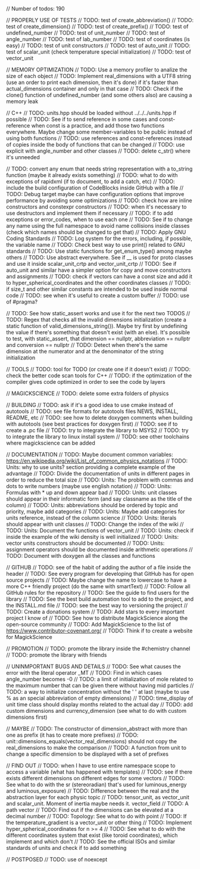 // Number of todos: 190

// PROPERLY USE OF TESTS
// TODO: test of create_abbreviation()
// TODO: test of create_dimension()
// TODO: test of create_prefix()
// TODO: test of undefined_number
// TODO: test of unit_number
// TODO: test of angle_number
// TODO: test of lab_number
// TODO: test of coordinates (is easy)
// TODO: test of unit constructors
// TODO: test of auto_unit
// TODO: test of scalar_unit (check temperature special initialization)
// TODO: test of vector_unit

// MEMORY OPTIMIZATION
// TODO: Use a memory profiler to analize the size of each object
// TODO: Implement real_dimensions with a UTF8 string (use an order to print each dimension, then it's done) if it's faster than actual_dimensions container and only in that case
// TODO: Check if the clone() function of undefined_number (and some others also) are causing a memory leak

// C++
// TODO: units.hpp should be loaded without ../../../units.hpp if possible
// TODO: See if to send reference in some cases and const-reference when const is a practice, and add those two functions everywhere. Maybe change some member-variables to be public instead of using both functions
// TODO: use references and const-references instead of copies inside the body of functions that can be changed
// TODO: use explicit with angle_number and other classes
// TODO: delete c_str() where it's unneeded

// TODO: convert any enum that needs string representation with a to_string function (maybe it already exists something)
// TODO: what to do with exceptions of rapidxml (if to document, to add a catch, etc)
// TODO: include the build configuration of CodeBlocks inside GitHub with a file
// TODO: Debug target maybe can have configuration options that improve performance by avoiding some optimizations
// TODO: check how are inline constructors and constexpr constructors
// TODO: when it's necessary to use destructors and implement them if necessary
// TODO: if to add exceptions or error_codes, when to use each one
// TODO: See if to change any name using the full namespace to avoid name collisions inside classes (check which names should be changed to get that)
// TODO: Apply GNU Coding Standards
// TODO: Log system for the errors, including, if possible, the variable name
// TODO: Check best way to use print() related to GNU standards
// TODO: Use static functions for get_enum_type() among maybe others
// TODO: Use abstract everywhere. See if __ is used for proto classes and use it inside scalar_unit_crtp and vector_unit_crtp
// TODO: See if auto_unit and similar have a simpler option for copy and move constructors and assignments
// TODO: check if vectors can have a const size and add it to hyper_spherical_coordinates and the other coordinates classes
// TODO: if size_t and other similar constants are intended to be used inside normal code
// TODO: see when it's useful to create a custom buffer
// TODO: use of #pragma?

// TODO: See how static_assert works and use it for the next two TODOS
// TODO: Regex that checks all the invalid dimensions initialization (create a static function of valid_dimensions_string()). Maybe try first by undefining the value if there's something that doesn't exist (with an else). It's possible to test, with static_assert, that dimension == nullptr, abbreviation == nullptr and conversion == nullptr
// TODO: Detect when there's the same dimension at the numerator and at the denominator of the string initialization

// TOOLS
// TODO: tool for TODO (or create one if it doesn't exist)
// TODO: check the better code scan tools for C++
// TODO: if the optimization of the compiler gives code optimized in order to see the code by layers

// MAGICKSCIENCE
// TODO: delete some extra folders of physics

// BUILDING
// TODO: ask if it's a good idea to use cmake instead of autotools
// TODO: see file formats for autotools files NEWS, INSTALL, README, etc
// TODO: see how to delete doxygen comments when building with autotools (see best practices for doxygen first)
// TODO: see if to create a .pc file
// TODO: try to integrate the library to MSYS2
// TODO: try to integrate the library to linux install system
// TODO: see other toolchains where magickscience can be added

// DOCUMENTATION
// TODO: Maybe document common variables: https://en.wikipedia.org/wiki/List_of_common_physics_notations
// TODO: Units: why to use units? section providing a complete example of the advantage
// TODO: Divide the documentation of units in different pages in order to reduce the total size
// TODO: Units: The problem with commas and dots to write numbers (maybe use english notation)
// TODO: Units: Formulas with * up and down appear bad
// TODO: Units: unit classes should appear in their informatic form (and say classname as the title of the column)
// TODO: Units: abbreviations should be ordered by topic and priority, maybe add categories
// TODO: Units: Maybe add categories for units reference, instead of the column science
// TODO: Units: literals should appear with unit classes
// TODO: Change the index of the wiki
// TODO: Units: Document the functions of vector_unit
// TODO: Units: check if inside the example of the wiki density is well initialized
// TODO: Units: vector units constructors should be documented
// TODO: Units: assignment operators should be documented inside arithmetic operations
// TODO: Document with doxygen all the classes and functions

// GITHUB
// TODO: see of the habit of adding the author of a file inside the header
// TODO: See every program for developing that GitHub has for open source projects
// TODO: Maybe change the name to lowercase to have a more C++ friendly project (do the same with smartText)
// TODO: Follow all GitHub rules for the repository
// TODO: See the guide to find users for the library
// TODO: See the best build automation tool to add to the project, and the INSTALL.md file
// TODO: see the best way to versioning the project
// TODO: Create a donations system
// TODO: Add stars to every important project I know of
// TODO: See how to distribute MagickScience along the open-source community
// TODO: Add MagickScience to the list of https://www.contributor-covenant.org/
// TODO: Think if to create a website for MagickScience

// PROMOTION
// TODO: promote the library inside the #chemistry channel
// TODO: promote the library with friends

// UNINMPORTANT BUGS AND DETAILS
// TODO: See what causes the error with the literal operator _MT
// TODO: Find in which cases angle_number becomes -0
// TODO: a limit of initialization of mole related to the maximum number that can be given there without having mid particles
// TODO: a way to initialize concentration without the ' ' at last (maybe to use % as an special abbreviation of empty dimensions)
// TODO: time_display of unit time class should display months related to the actual day
// TODO: add custom dimensions and currency_dimension (see what to do with custom dimensions first)

// MAYBE
// TODO: The constructor of dimension_abstract with more than one as prefix (it has to create more prefixes)
// TODO: unit::dimensions_equals(vector_real_dimensions) should not copy the real_dimensions to make the comparison
// TODO: A function from unit to change a specific dimension to be displayed with a set of prefixes

// FIND OUT
// TODO: when I have to use entire namespace scope to access a variable (what has happened with templates)
// TODO: see if there exists different dimensions on different edges for some vectors
// TODO: See what to do with the sr (stereoradian) that's used for luminous_energy and luminous_exposure)
// TODO: Difference between the real and the abstraction layer for each physic topic
// TODO: tensor_unit, as vector_unit and scalar_unit. Moment of inertia maybe needs it. vector_field
// TODO: A path vector
// TODO: Find out if the dimensions can be elevated at a decimal number
// TODO: Topology: See what to do with point
// TODO: If the temperature_gradient is a vector_unit or other thing
// TODO: Implement hyper_spherical_coordinates for n >= 4
// TODO: See what to do with the different coordinates system that exist (like toroid coordinates), which implement and which don't
// TODO: See the official ISOs and similar standards of units and check if to add something

// POSTPOSED
// TODO: use of noexcept

